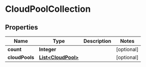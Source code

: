 
# CloudPoolCollection

## Properties
Name | Type | Description | Notes
------------ | ------------- | ------------- | -------------
**count** | **Integer** |  |  [optional]
**cloudPools** | [**List&lt;CloudPool&gt;**](CloudPool.md) |  |  [optional]



